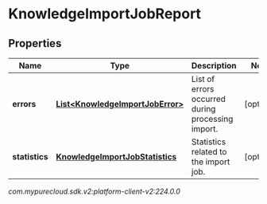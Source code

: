# KnowledgeImportJobReport


## Properties

| Name | Type | Description | Notes |
| ------------ | ------------- | ------------- | ------------- |
| **errors** | [**List&lt;KnowledgeImportJobError&gt;**](KnowledgeImportJobError) | List of errors occurred during processing import. |  [optional] |
| **statistics** | [**KnowledgeImportJobStatistics**](KnowledgeImportJobStatistics) | Statistics related to the import job. |  [optional] |




_com.mypurecloud.sdk.v2:platform-client-v2:224.0.0_
